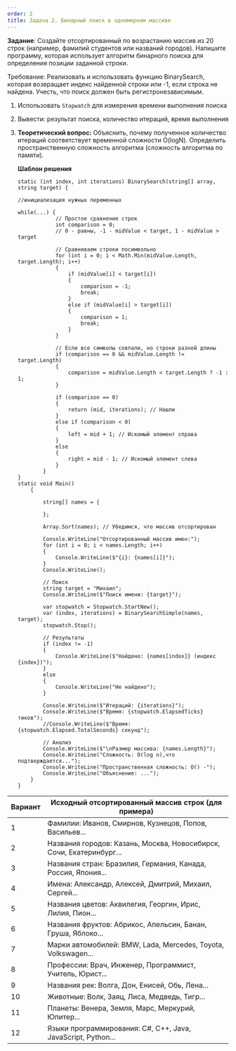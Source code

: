 ```yaml
---
order: 2
title: Задача 2. Бинарный поиск в одномерном массиве
---
```


**Задание**: Создайте отсортированный по возрастанию массив из 20 строк (например, фамилий студентов или названий городов). Напишите программу, которая использует алгоритм бинарного поиска для определения позиции заданной строки.

Требование: Реализовать и использовать функцию BinarySearch, которая возвращает индекс найденной строки или -1, если строка не найдена. Учесть, что поиск должен быть регистронезависимым.

1. Использовать `Stopwatch` для измерения времени выполнения поиска

2. Вывести: результат поиска, количество итераций, время выполнения

3. **Теоретический вопрос:** Объяснить, почему полученное количество итераций соответствует временной сложности O(logN). Определить пространственную сложность алгоритма (сложность алгоритма по памяти).

   **Шаблон решения**

   ```
   static (int index, int iterations) BinarySearch(string[] array, string target) {
   
   //инициализация нужных переменных
   
   while(...) {
               // Простое сравнение строк
               int comparison = 0; 
               // 0 - равны, -1 - midValue < target, 1 - midValue > target
               
               // Сравниваем строки посимвольно
               for (int i = 0; i < Math.Min(midValue.Length, target.Length); i++)
               {
                   if (midValue[i] < target[i])
                   {
                       comparison = -1;
                       break;
                   }
                   else if (midValue[i] > target[i])
                   {
                       comparison = 1;
                       break;
                   }
               }
               
               // Если все символы совпали, но строки разной длины
               if (comparison == 0 && midValue.Length != target.Length)
               {
                   comparison = midValue.Length < target.Length ? -1 : 1;
               }
               
               if (comparison == 0)
               {
                   return (mid, iterations); // Нашли
               }
               else if (comparison < 0)
               {
                   left = mid + 1; // Искомый элемент справа
               }
               else
               {
                   right = mid - 1; // Искомый элемент слева
               }
           }
   }
   static void Main()
       {
          
           string[] names = {
              
           };
           
           Array.Sort(names); // Убедимся, что массив отсортирован
           
           Console.WriteLine("Отсортированный массив имен:");
           for (int i = 0; i < names.Length; i++)
           {
               Console.WriteLine($"{i}: {names[i]}");
           }
           Console.WriteLine();
           
           // Поиск
           string target = "Михаил";
           Console.WriteLine($"Поиск имени: {target}");
           
           var stopwatch = Stopwatch.StartNew();
           var (index, iterations) = BinarySearchSimple(names, target);
           stopwatch.Stop();
           
           // Результаты
           if (index != -1)
           {
               Console.WriteLine($"Найдено: {names[index]} (индекс {index})");
           }
           else
           {
               Console.WriteLine("Не найдено");
           }
           
           Console.WriteLine($"Итераций: {iterations}");
           Console.WriteLine($"Время: {stopwatch.ElapsedTicks} тиков");
           //Console.WriteLine($"Время: {stopwatch.Elapsed.TotalSeconds} секунд");
           
           // Анализ
           Console.WriteLine($"\nРазмер массива: {names.Length}");
           Console.WriteLine("Сложность: O(log n),что подтверждается...");
           Console.WriteLine("Пространственная сложность: O() -");
           Console.WriteLine("Объяснение: ...");
       }
   }
   ```

| **Вариант** | **Исходный отсортированный массив строк (для примера)**              |
|-------------|----------------------------------------------------------------------|
| 1           | Фамилии: Иванов, Смирнов, Кузнецов, Попов, Васильев...               |
| 2           | Названия городов: Казань, Москва, Новосибирск, Сочи, Екатеринбург... |
| 3           | Названия стран: Бразилия, Германия, Канада, Россия, Япония...        |
| 4           | Имена: Александр, Алексей, Дмитрий, Михаил, Сергей...                |
| 5           | Названия цветов: Аквилегия, Георгин, Ирис, Лилия, Пион...            |
| 6           | Названия фруктов: Абрикос, Апельсин, Банан, Груша, Яблоко...         |
| 7           | Марки автомобилей: BMW, Lada, Mercedes, Toyota, Volkswagen...        |
| 8           | Профессии: Врач, Инженер, Программист, Учитель, Юрист...             |
| 9           | Названия рек: Волга, Дон, Енисей, Обь, Лена...                       |
| 10          | Животные: Волк, Заяц, Лиса, Медведь, Тигр...                         |
| 11          | Планеты: Венера, Земля, Марс, Меркурий, Юпитер...                    |
| 12          | Языки программирования: C#, C++, Java, JavaScript, Python...         |